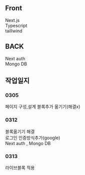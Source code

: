 ## Front
Next.js  
Typescript  
taillwind  
## BACK
Next auth  
Mongo DB  


## 작업일지

### 0305
페이지 구성,설계
블록추가 옮기기(해결x)


### 0312
블록옮기기 해결  
로그인 인증방식추가(google)  
Next auth , Mongo DB

### 0313
라이브블록 적용  

